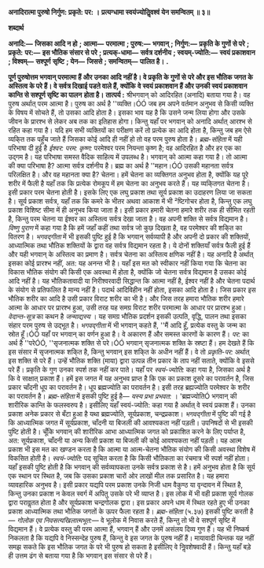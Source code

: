 **अनादिरात्मा पुरुषो निर्गुण: प्रकृते: पर: ।** **प्रत्यग्धामा स्वयंज्योतिॢवश्वं येन समन्वितम् ॥ ३॥** 

**शब्दार्थ** 

**अनादि:—** **जिसका आदि न हो** **; आत्मा—** **परमात्मा** **; पुरुष:—** **भगवान्** **; निर्गुण:—** **प्रकृति के गुणों से परे** **; प्रकृते:** **पर:—** **इस भौतिक संसार से परे** **; प्रत्यक्-धामा—** **सर्वत्र दर्शनीय** **; स्वयम्-ज्योति:—** **स्वयं प्रकाशवान** **; विश्वम्—** **सश्पूर्ण** **सृष्टि** **; येन—** **जिससे** **; समन्वितम्—** **पालित है।** **.** 

**पूर्ण पुरुषोत्तम भगवान् परमात्मा हैं और उनका आदि नहीं है। वे प्रकृति के गुणों से** **परे और इस भौतिक जगत के अस्तित्व के परे हैं। वे सर्वत्र दिखाई पडऩे वाले हैं, क्योंकि** **वे स्वयं प्रकाशवान हैं और उनकी स्वयं प्रकाशवान कान्ति से सश्पूर्ण सृष्टि का पालन** **होता है।** **तात्पर्य :** श्रीभगवान् को आदिरहित (अनादि) बताया गया है। वह पुरुष अर्थात् परम आत्मा है। पुरुष का अर्थ है ''व्यक्ति।ÓÓ जब हम अपने वर्तमान अनुभव से किसी व्यक्ति के विषय में सोचते हैं, तो उसका आदि होता है। इसका भाव यह है कि उसने जन्म लिया होगा और उसके जीवन के प्रारश्भ से लेकर अब तक का इतिहास होगा। किन्तु यहाँ पर भगवान् को अनादि अर्थात् आरश्भ से रहित कहा गया है। यदि हम सभी व्यक्तियों का परीक्षण करें तो प्रत्येक का आदि होता है, किन्तु जब हम ऐसे व्यकि्त तक पहुँच जाते हैं जिसका कोई आदि ही नहीं हो तो वह परम पुरुष होता है। *ब्रह्म-संहिता* में यही परिभाषा दी हुई है *ईश्वर: परम:* *कृष्ण:* परमेश्वर परम नियन्ता कृष्ण है; वह आदिरहित है और हर एक का उद्गम है। यह परिभाषा समस्त वैदिक साहित्य में उपलब्ध है। भगवान् को आत्मा कहा गया है। तो आत्मा की क्या परिभाषा है? आत्मा सर्वत्र दर्शनीय है। ब्रह्म का अर्थ है ''महान।ÓÓ उसकी महानता सर्वत्र परिलक्षित है। और वह महानता क्या है? चेतना। हमें चेतना का व्यक्तिगत अनुभव होता है, क्योंकि यह पूरे शरीर में फैली है यहाँ तक कि प्रत्येक रोमकूप में हम चेतना का अनुभव करते हैं। यह व्यकि्तगत चेतना है। इसी प्रकार परम चेतना होती है। इसके लिए एक लघु प्रकाश तथा सूर्य प्रकाश का उदाहरण लिया जा सकता है। सूर्य प्रकाश सर्वत्र, यहाँ तक कि कमरे के भीतर अथवा आकाश में भी ²ष्टिगोचर होता है, किन्तु एक लघु प्रकाश विशिष्ट सीमा में ही अनुभव किया जाता है। इसी प्रकार हमारी चेतना हमारे शरीर तक ही सीमित रहती है, किन्तु परम चेतना या ईश्वर का अस्तित्व सर्वत्र देखा जाता है। वह अपनी शक्ति से सर्वत्र विद्यमान है। *विष्णु पुराण* में कहा गया है कि हमें जहाँ कहीं तथा सर्वत्र जो कुछ दिखता है, वह परमेश्वर की शकि्त का वितरण है। *भगवद्गीता* में भी इसकी पुष्टि हुई है कि भगवान् सर्वव्यापी है और अपनी दो प्रकार की शक्तियों, आध्यात्मिक तथा भौतिक शक्तियों के द्वारा वह सर्वत्र विद्यमान रहता है। ये दोनों शक्तियाँ सर्वत्र फैली हुई हैं और यही भगवान् के अस्तित्व का प्रमाण है। सर्वत्र चेतना का अस्तित्व क्षणिक नहीं है। यह अनादि है अर्थात् इसका कोई प्रारश्भ नहीं, अत: यह अनन्त भी है। यहाँ इस मत को स्वीकार नहीं किया गया कि चेतना का विकास भौतिक संयोग की किसी एक अवस्था में होता है, क्योंकि जो चेतना सर्वत्र विद्यमान है उसका कोई आदि नहीं है। यह भौतिकतावादी या निरीश्वरवादी सिद्धान्त कि आत्मा नहीं है, ईश्वर नहीं है और चेतना पदार्थ के संयोग से प्रतिफलित है मान्य नहीं है। पदार्थ आदिविहीन नहीं होता, इसका आदि होता है। जिस प्रकार इस भौतिक शरीर का आदि है उसी प्रकार विराट शरीर का भी है। और जिस तरह हमारा भौतिक शरीर हमारे आत्मा के आधार पर प्रारश्भ हुआ, उसी तरह यह समग्र विराट शरीर परमात्मा के आधार पर प्रारश्भ हुआ। *वेदान्त-सूत्र* का कथन है *जन्माद्यस्य* । यह समग्र भौतिक प्रदर्शन इसकी उत्पति, वृद्धि, पालन तथा इसका संहार परम पुरुष से उद्भूत है। *भगवद्गीता* में भी भगवान् कहते हैं, ''मैं आदि हूँ, प्रत्येक वस्तु के जन्म का स्रोत हूँ।ÓÓ यहाँ पर भगवान् का वर्णन हुआ है। वे अकारण हैं और समस्त कारणों के कारण हैं। *पर:*  का अर्थ है ''परेÓÓ, ''सृजनात्मक शक्ति से परे।ÓÓ भगवान् सृजनात्मक शक्ति के स्रष्टा हैं। हम देखते हैं कि इस संसार में सृजनात्मक शकि्त है, किन्तु भगवान् इस शकि्त के अधीन नहीं हैं। वे तो *प्रकृति-पर:* अर्थात् इस शक्ति से परे हैं। उन्हें भौतिक शक्ति (माया) द्वारा उत्पन्न तीन प्रकार के ताप नहीं सताते, क्योंकि वे इससे परे हैं। प्रकृति के गुण उनका स्पर्श तक नहीं कर पाते। यहाँ पर *स्वयं-ज्योति:* कहा गया है, जिसका अर्थ है कि वे साक्षात् प्रकाश हैं। हमें इस जगत में यह अनुभव प्राप्त है कि एक का प्रकाश दूसरे का परावर्तन है, जिस प्रकार चाँदनी धूप का परावर्तन है। धूप ब्रह्मज्योति का परावर्तन है। इसी तरह ब्रह्यज्योति परमेश्वर के शरीर का परावर्तन है। *ब्रह्म-संहिता* में इसकी पुष्टि हुई है— *यस्य प्रभा प्रभवत:* । 'ब्रह्मज्योतिÓ भगवान् की शारीरिक कान्ति के फलस्वरुप है। इसीलिए यहाँ स्वयं-ज्योति: कहा गया है अर्थात् वे स्वयं प्रकाश हैं। उनका प्रकाश अनेक प्रकार से बँटा हुआ है यथा ब्रह्मज्योति, सूर्यप्रकाश, चन्द्रप्रकाश। *भगवद्गीता* में पुष्टि की गई है कि आध्यात्मिक जगत में सूर्यप्रकाश, चाँदनी या बिजली की आवश्यकता नहीं पड़ती। उपनिषदों से भी इसकी पुष्टि होती है। चूँकि भगवान् की शारीरिक आभा आध्यात्मिक जगत को प्रकाशित करने के लिए पर्याप्त है, अत: सूर्यप्रकाश, चाँदनी या अन्य किसी प्रकाश या बिजली की कोई आवश्यकता नहीं पड़ती। यह आत्म प्रकाश भी इस मत का खण्डन करता है कि आत्मा या आत्म-चेतना भौतिक संयोग की किसी अवस्था विशेष में विकसित होती है। *स्वयं-ज्योति:* पद सूचित करता है कि किसी भौतिकता का रंचमात्र भी स्पर्श नहीं होता। यहाँ इसकी पुष्टि होती है कि भगवान् की सर्वव्यापकता उनके सर्वत्र प्रकाश से है। हमें अनुभव होता है कि सूर्य एक स्थान पर स्थित है, जब कि उसका प्रकाश चारों ओर लाखों मील तक प्रसारित है। यह हमारा व्यावहारिक अनुभव है। इसी प्रकार यद्यपि परम प्रकाश उनके निजी धाम वैकुण्ठ या वृन्दावन में स्थित है, किन्तु उनका प्रकाश न केवल स्वर्ग में अपितु उसके परे भी व्याप्त है। इस लोक में भी वही प्रकाश सूर्य गोलक द्वारा परावॢतत होता है और सूर्यप्रकाश चन्द्रगोलक द्वारा। इस प्रकार अपने धाम में स्थित रहते हुए भी उनका प्रकाश आध्यात्मिक तथा भौतिक जगतों के ऊपर फैला रहता है। *ब्रह्म-संहिता*  (५.३७) इसकी पुष्टि करती है— *गोलोक एव निवसत्यखिलात्मभूत:—* वे भूलोक में निवास करते हैं, किन्तु तो भी वे सश्पूर्ण सृष्टि में विद्यमान हैं। वे प्रत्येक वस्तु की परम आत्मा हैं, भगवान् हैं और उनमें असंलय दिव्य गुण हैं। यह भी निष्कर्ष निकलता है कि यद्यपि वे निस्सन्देह पुरुष हैं, किन्तु वे इस जगत के पुरुष नहीं हैं। मायावादी चिन्तक यह नहीं समझ सकते कि इस भौतिक जगत के परे भी पुरुष हो सकता है इसीलिए वे निॢवशेषवादी हैं। किन्तु यहाँ बड़े ही उत्तम ढंग से बताया गया है कि भगवान् इस संसार से परे हैं।  
